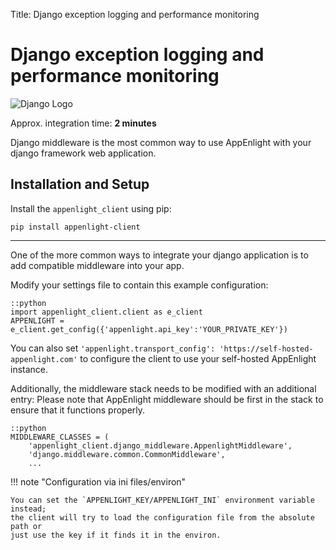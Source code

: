 Title: Django exception logging and performance monitoring

# Django exception logging and performance monitoring

![Django Logo](/static/images/logos/django_small.png)

Approx. integration time: **2 minutes**

Django middleware is the most common way to use AppEnlight with your
django framework web application.

## Installation and Setup

Install the `appenlight_client` using pip:

    pip install appenlight-client

-----

One of the more common ways to integrate your django application is
to add compatible middleware into your app.

Modify your settings file to contain this example configuration:

    ::python
    import appenlight_client.client as e_client
    APPENLIGHT = e_client.get_config({'appenlight.api_key':'YOUR_PRIVATE_KEY'})


You can also set `'appenlight.transport_config': 'https://self-hosted-appenlight.com'`
to configure the client to use your self-hosted AppEnlight instance.

Additionally, the middleware stack needs to be modified with an additional entry:
Please note that AppEnlight middleware should be first in the stack to
ensure that it functions properly.

    ::python
    MIDDLEWARE_CLASSES = (
        'appenlight_client.django_middleware.AppenlightMiddleware',
        'django.middleware.common.CommonMiddleware',
        ...




!!! note "Configuration via ini files/environ"

    You can set the `APPENLIGHT_KEY/APPENLIGHT_INI` environment variable instead;
    the client will try to load the configuration file from the absolute path or
    just use the key if it finds it in the environ.
